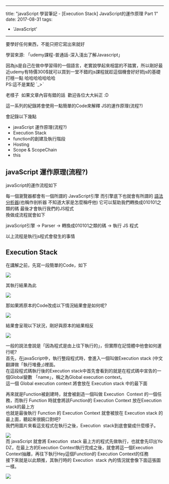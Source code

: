 
---
title: "javaScript 學習筆記 - [Execution Stack] JavaScript的運作原理 Part 1"
date: 2017-08-31
tags: 
  - 'JavaScript'
---

要學好任何東西，不能只把它寫出來就好

學習來源: 「udemy課程-普通話-深入淺出了解Javascript」

因為js是自己在做中學習得的一個語言，老實說學起來相當的不踏實，所以剛好最近udemy有特價300$就可以買到一堂不錯的js課程就趁這個機會好好把js的基礎打穩一點 哈哈哈哈哈哈哈  
PS:這不是業配 ˊ\_>ˋ

老樣子  如果文章內容有錯的話  歡迎各位大大糾正 :D

這一系列的紀錄將會使用一點簡單的Code來解釋 JS的運作原理(流程?)

會記錄以下幾點

*   javaScript 運作原理(流程?)
*   Execution Stack
*   function的創建及執行階段
*   Hosting
*   Scope & ScopeChain
*   this

javaScript 運作原理(流程?)
--------------------

javaScript的運作流程如下

每一個瀏覽器都會有一個所謂的 JavaScript引擎 而引擎底下也就會有所謂的 [語法分析器](https://zh.wikipedia.org/wiki/%E8%AA%9E%E6%B3%95%E5%88%86%E6%9E%90%E5%99%A8)(也稱作剖析器 不知道大家是怎麼稱呼他) 它可以幫助我們轉換成010101之類的碼 最後才會執行我們的JS程式  
換做成流程就會如下

javaScript引擎 -> Parser -> 轉換成010101之類的碼 -> 執行 JS 程式

以上流程是執行js程式會發生的事情

Execution Stack
---------------

在講解之前，先寫一段簡單的Code，如下

![](/img/2017-004533/1504248644_81748.png)

其執行結果為此

![](/img/2017-004533/1504248636_97765.png)

那如果將原本的Code改成以下情況結果會是如何呢?

![](/img/2017-004533/1504248722_22116.png)

結果會呈現以下狀況，剛好與原本的結果相反

![](/img/2017-004533/1504248760_69387.png)

一般的說法會說是「因為程式是由上往下執行的」，但實際在記憶體中他會如何運行呢?  
首先，在javaScript中，執行整段程式時，會進入一個叫做Execution stack (中文翻譯做「執行堆疊」)裡面。  
在這段程式碼執行後的Execution stack中首先會看到的就是在程式碼中宣告的一個Global變數 「name」，稱之為Global execution context。  
這一個 Global execution context 將會放在 Execution stack 中的最下面

再來就是Function被創建時，就會被創造一個叫做 Execution  Context 的一個任務，而執行 Function 時就會將該Function的 Execution Context 放在Execution stack的最上方  
也就是最後執行 Function 的 Execution Context 就會被放在 Execution stack 的最上面，聽起來很饒口對吧?  
我們用圖片來看這支程式在執行之後，Execution  stack到底會變成什麼樣子。

![](/img/2017-004533/1504251513_42392.png)  
而 javaScript 就會將 Execution  stack 最上方的程式先做執行，也就會先印出Yo DZ，在最上方的Execution Context執行完成之後，就會將這一個Execution Context抽離，再往下執行Hey這個Function的 Execution Context的任務  
接下來就是以此類推，其執行時的 Execution  stack 內的情況就會像下面這張圖一樣。

![](/img/2017-004533/1504247560_27495.gif)